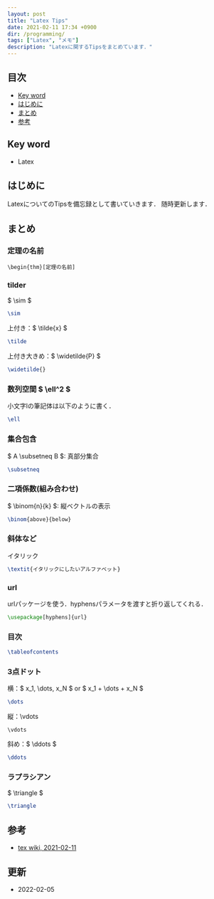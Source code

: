 ```yaml
---
layout: post
title: "Latex Tips"
date: 2021-02-11 17:34 +0900
dir: /programming/
tags: ["Latex", "メモ"]
description: "Latexに関するTipsをまとめています．"
---
```


## 目次
- [Key word](#key-word)
- [はじめに](#はじめに)
- [まとめ](#まとめ)
- [参考](#参考)

## Key word
- Latex

## はじめに
LatexについてのTipsを備忘録として書いていきます．
随時更新します．

## まとめ
### 定理の名前
```
\begin{thm}[定理の名前]
```

### tilder
$ \sim $
```tex
\sim
```

上付き：$ \tilde{x} $
```tex
\tilde
```
上付き大きめ：$ \widetilde{P} $
```tex
\widetilde{}
```

### 数列空間 $ \ell^2 $
小文字lの筆記体は以下のように書く．
```tex
\ell
```

### 集合包含
$ A \subsetneq B $: 真部分集合
```tex
\subsetneq
```

### 二項係数(組み合わせ)
$ \binom{n}{k} $: 縦ベクトルの表示
```tex
\binom{above}{below}
```

### 斜体など
イタリック
```tex
\textit{イタリックにしたいアルファベット}
```

### url
urlパッケージを使う．hyphensパラメータを渡すと折り返してくれる．
```tex
\usepackage[hyphens]{url}
```

### 目次
```tex
\tableofcontents
```

### 3点ドット
横：$ x_1, \dots, x_N $ or $ x_1 + \dots + x_N $
```tex
\dots
```
縦：\vdots
```
\vdots
```
斜め：$ \ddots $
```tex
\ddots
```

### ラプラシアン
$ \triangle $
```tex
\triangle
```

## 参考
- [tex wiki, 2021-02-11](https://texwiki.texjp.org/)

## 更新
- 2022-02-05
